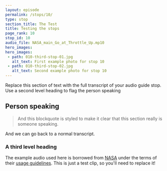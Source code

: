 ```yaml
---
layout: episode
permalink: /stops/10/
type: stop
section_title: The Test
title: Testing the stops
page_rank: 10
stop_id: 10
audio_file: NASA_main_Go_at_Throttle_Up.mp10
hero_images:
hero_images:
 - path: 010-third-stop-01.jpg
   alt_text: First example photo for stop 10
 - path: 010-third-stop-02.jpg
   alt_text: Second example photo for stop 10
---
```


Replace this section of text with the full transcript of your audio guide stop. Use a second level heading to flag the person speaking

## Person speaking

> And this blockquote is styled to make it clear that this section really is someone speaking.

And we can go back to a normal transcript.

### A third level heading

The example audio used here is borrowed from [NASA](http://www.nasa.gov/connect/sounds/index.html#Discovery) under the terms of their [usage guidelines](http://www.nasa.gov/multimedia/guidelines/index.html). This is just a test clip, so you'll need to replace it!